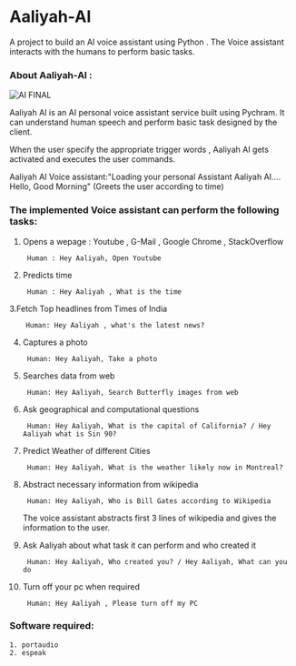 # Aaliyah-AI

A project to build an AI voice assistant using Python . The Voice assistant interacts with the humans to perform basic tasks.


### About Aaliyah-AI :

![AI FINAL](https://user-images.githubusercontent.com/51138087/93668051-f7c4af00-fa3e-11ea-9b17-5913e954795f.png)


Aaliyah AI is an AI personal voice assistant service built using Pychram. It can understand human speech and perform basic task designed by the client.

When the user specify the appropriate trigger words , Aaliyah AI gets activated and executes the user commands.


Aaliyah AI Voice assistant:"Loading your personal Assistant Aaliyah AI....
                          Hello, Good Morning" (Greets the user according to time)



### The implemented Voice assistant can perform the following tasks:


1. Opens a wepage : Youtube , G-Mail , Google Chrome , StackOverflow 
	
	
		Human : Hey Aaliyah, Open Youtube
		
		
2. Predicts time 
	
	
		Human : Hey Aaliyah , What is the time
		
		
3.Fetch Top headlines from Times of India
	
         
		Human: Hey Aaliyah , what's the latest news?
		
		
4. Captures a photo
	
  		
		Human: Hey Aaliyah, Take a photo
		
		
5. Searches data from web
	
   		
		Human: Hey Aaliyah, Search Butterfly images from web
		
		
6. Ask geographical and computational questions
	
  	 	
		Human: Hey Aaliyah, What is the capital of California? / Hey Aaliyah what is Sin 90?
		
		
7. Predict Weather of different Cities
   		
	
		Human: Hey Aaliyah, What is the weather likely now in Montreal?
		
	
8. Abstract necessary information from wikipedia
	
   		
		Human: Hey Aaliyah, Who is Bill Gates according to Wikipedia
		
		
   The voice assistant abstracts first 3 lines of wikipedia and gives the information to the user.
	
	
9. Ask Aaliyah about what task it can perform and who created it
	
   		
	  	Human: Hey Aaliyah, Who created you? / Hey Aaliyah, What can you do
		
		
10. Turn off your pc when required
   		

   		 Human: Hey Aaliyah , Please turn off my PC


### Software required:

	1. portaudio
	2. espeak